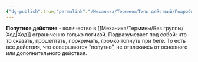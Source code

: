 ```yaml
---
{"dg-publish":true,"permalink":"/Механика/Термины/Типы действий/Подробнее о типах действий/Попутное/","noteIcon":"","created":"2025-07-30T10:44:50.638+03:00","updated":"2025-07-29T23:53:01.030+03:00"}
---
```


**Попутное действие** - количество в [[Механика/Термины/Без группы/Ход\|Ход]] ограниченно только логикой. Подразумевает под собой: что-то сказать, прошептать, прокричать, громко топнуть при беге. То есть все действия, что совершаются “попутно”, не отвлекаясь от основного или дополнительного действия.